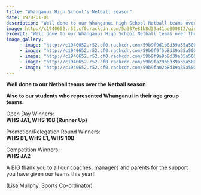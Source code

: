 ```yaml
---
title: "Whanganui High School's Netball season"
date: 1970-01-01
description: "Well done to our Whanganui High School Netball teams over the Netball season..."
image: http://c1940652.r52.cf0.rackcdn.com/5a307e81b8d39a41ae000812/girls-netball-winning-team.jpg
excerpt: "Well done to our Whanganui High School Netball teams over the Netball season."
image_gallery:
     - image: "http://c1940652.r52.cf0.rackcdn.com/59b9f9d1b8d39a35a5000cd4/21730973_859579497524491_6139557049139244687_n.jpg"
     - image: "http://c1940652.r52.cf0.rackcdn.com/59b9f9f5b8d39a35a5000cda/21739985_859579537524487_6739981010301867674_n.jpg"
     - image: "http://c1940652.r52.cf0.rackcdn.com/59b9f9a9b8d39a35a5000cd0/21728218_859579654191142_1253617458906181638_n.jpg"
     - image: "http://c1940652.r52.cf0.rackcdn.com/59b9fa29b8d39a35a5000ce2/21764867_859579774191130_821564742122471001_n.jpg"
     - image: "http://c1940652.r52.cf0.rackcdn.com/59b9fa02b8d39a35a5000cdc/21740131_859579504191157_7895638875402841503_n.jpg"
---
```


<p><strong>Well done to our Netball teams over the Netball season. </strong></p>
<p><strong>Also to our students who represented Whanganui in their age group teams.&nbsp;</strong></p>
<p>Open Day Winners:<br /><strong>WHS JA1, WHS 10B (Runner Up)</strong></p>
<p>Promotion/Relegation Round Winners:<span class="text_exposed_show"><br /><strong>WHS B1, WHS E1, WHS 10B</strong></span></p>
<div class="text_exposed_show">
<p>Competition Winners:&nbsp;<br /><strong>WHS JA2</strong></p>
<p>A BIG thank you to all our coaches, managers and parents for the support you have given our teams this year!!</p>
<p>(Lisa Murphy, Sports Co-ordinator)</p>
</div>

